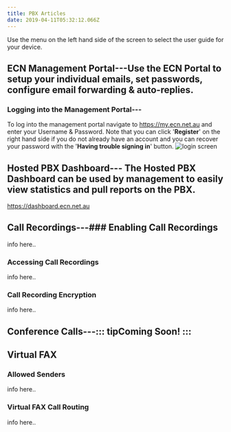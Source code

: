 ```yaml
---
title: PBX Articles
date: 2019-04-11T05:32:12.066Z
---
```

Use the menu on the left hand side of the screen to select the user guide for your device.
## ECN Management Portal---Use the ECN Portal to setup your individual emails, set passwords, configure email forwarding & auto-replies.
### Logging into the Management Portal---
To log into the management portal navigate to <https://my.ecn.net.au> and enter your Username & Password.
Note that you can click '**Register**' on the right hand side if you do not already have an account and you can recover your password with the '**Having trouble signing in**' button.
![login screen](/images/screen-shot-2019-04-15-at-2.49.17-pm.png)
## Hosted PBX Dashboard--- The Hosted PBX Dashboard can be used by management to easily view statistics and pull reports on the PBX.
<https://dashboard.ecn.net.au>
## Call Recordings---### Enabling Call Recordings
info here..
### Accessing Call Recordings
info here..
### Call Recording Encryption
info here.. 
## Conference Calls---::: tipComing Soon! :::
## Virtual FAX
### Allowed Senders
info here.. 
### Virtual FAX Call Routing
info here..
